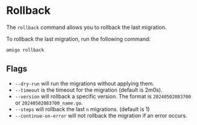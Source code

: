# Rollback

The `rollback` command allows you to rollback the last migration.

To rollback the last migration, run the following command:

```sh
amigo rollback
```

## Flags
- `--dry-run` will run the migrations without applying them.
- `--timeout` is the timeout for the migration (default is 2m0s).
- `--version` will rollback a specific version. The format is `20240502083700` or `20240502083700_name.go`.
- `--steps` will rollback the last `n` migrations. (default is 1)
- `--continue-on-error` will not rollback the migration if an error occurs.
